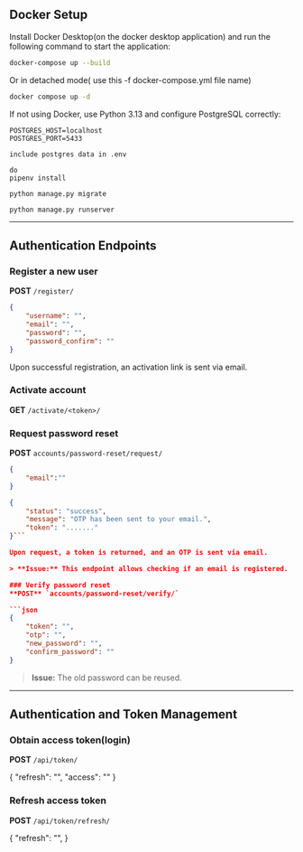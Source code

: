 ## Docker Setup

Install Docker Desktop(on the docker desktop application) and run the following command to start the application:

```sh
docker-compose up --build
```

Or in detached mode( use this -f docker-compose.yml file name)

```sh
docker compose up -d
```

If not using Docker, use Python 3.13 and configure PostgreSQL correctly:

```add it to .env
POSTGRES_HOST=localhost
POSTGRES_PORT=5433

include postgres data in .env

do 
pipenv install

python manage.py migrate

python manage.py runserver

```

---

## Authentication Endpoints

### Register a new user
**POST** `/register/`

```json
{
    "username": "",
    "email": "",
    "password": "",
    "password_confirm": ""
}
```

Upon successful registration, an activation link is sent via email.

### Activate account
**GET** `/activate/<token>/`

### Request password reset
**POST** `accounts/password-reset/request/`

```json
{
    "email":""
}
```

```json
{
    "status": "success",
    "message": "OTP has been sent to your email.",
    "token": "......."
}```

Upon request, a token is returned, and an OTP is sent via email.

> **Issue:** This endpoint allows checking if an email is registered.

### Verify password reset
**POST** `accounts/password-reset/verify/`

```json
{
    "token": "",
    "otp": "",
    "new_password": "",
    "confirm_password": ""
}
```

> **Issue:** The old password can be reused.

---

## Authentication and Token Management

### Obtain access token(login)
**POST** `/api/token/`

{
    "refresh": "",
    "access": ""
}

### Refresh access token
**POST** `/api/token/refresh/`


{
    "refresh": "",
}